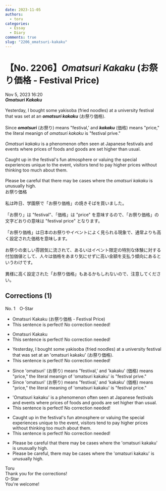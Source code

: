 ```yaml
---
date: 2023-11-05
authors:
  - toru
categories:
  - Essay
  - Diary
comments: true
slug: "2206_omatsuri-kakaku"
---
```


# 【No. 2206】<strong><em>Omatsuri Kakaku</strong></em> (お祭り価格 - Festival Price)
<div class="date">Nov 5, 2023 16:20</div>
<div id="post"><div id="body_show_ori">
<strong><em>Omatsuri Kakaku</strong></em><br/><br/>Yesterday, I bought some yakisoba (fried noodles) at a university festival that was set at an <strong><em>omatsuri kakaku</em></strong> (お祭り価格).<br/><br/>Since <strong><em>omatsuri</em></strong> (お祭り) means "festival,' and <strong><em>kakaku</em></strong> (価格) means "price," the literal meanign of <em>omatsuri kakaku</em> is "festival prive."<br/><br/><em>Omatsuri kakaku</em> is a phenomenon often seen at Japanese festivals and events where prices of foods and goods are set higher than usual.<br/><br/>Caught up in the festival's fun atmosphere or valuing the special experiences unique to the event, visitors tend to pay higher prices without thinking too much about them.<br/><br/>Please be careful that there may be cases where the <em>omatsuri kakaku</em> is unusually high.
</div></div>

<!-- more -->

<div id="post_ja"><div id="body_show_mo">
お祭り価格<br/><br/>私は昨日、学園祭で「お祭り価格」の焼きそばを買いました。<br/><br/>「お祭り」は "festival"、「価格」は "price" を意味するので、「お祭り価格」の文字どおりの意味は "festival price" となります。<br/><br/>「お祭り価格」は日本のお祭りやイベントによく見られる現象で、通常よりも高く設定された価格を意味します。<br/><br/>お祭りの楽しい雰囲気に流されて、あるいはイベント限定の特別な体験に対する付加価値として、人々は価格をあまり気にせずに高い金額を支払う傾向にあるというわけです。<br/><br/>異様に高く設定された「お祭り価格」もあるかもしれないので、注意してください。
</div></div>

## Corrections (1)
<div id="block"><div class="first_name"> No. 1　<span class="just_name">O-Star</span></div><div id="block2">
<ul class="correction_field">
<li class="incorrect">Omatsuri Kakaku (お祭り価格 - Festival Price)</li>
<li class="corrected perfect">This sentence is perfect! No correction needed!</li>
</ul>
<ul class="correction_field">
<li class="incorrect">Omatsuri Kakaku</li>
<li class="corrected perfect">This sentence is perfect! No correction needed!</li>
</ul>
<ul class="correction_field">
<li class="incorrect">Yesterday, I bought some yakisoba (fried noodles) at a university festival that was set at an 'omatsuri kakaku' (お祭り価格).</li>
<li class="corrected perfect">This sentence is perfect! No correction needed!</li>
</ul>
<ul class="correction_field">
<li class="incorrect">Since 'omatsuri' (お祭り) means "festival,' and 'kakaku' (価格) means "price," the literal meanign of 'omatsuri kakaku' is "festival prive."</li>
<li class="corrected correct">
Since 'omatsuri' (お祭り) means "festival,' and 'kakaku' (価格) means "price," the literal<span class="f_bold"> meaning </span>of 'omatsuri kakaku' is "festival <span class="f_bold">price."</span>
</li>
</ul>
<ul class="correction_field">
<li class="incorrect">'Omatsuri kakaku' is a phenomenon often seen at Japanese festivals and events where prices of foods and goods are set higher than usual.</li>
<li class="corrected perfect">This sentence is perfect! No correction needed!</li>
</ul>
<ul class="correction_field">
<li class="incorrect">Caught up in the festival's fun atmosphere or valuing the special experiences unique to the event, visitors tend to pay higher prices without thinking too much about them.</li>
<li class="corrected perfect">This sentence is perfect! No correction needed!</li>
</ul>
<ul class="correction_field">
<li class="incorrect">Please be careful that there may be cases where the 'omatsuri kakaku' is unusually high.</li>
<li class="corrected correct">
Please be <span class="f_bold">careful, there </span>may be cases where the 'omatsuri kakaku' is unusually high.
</li>
</ul>
</div><div class="name"><span class="just_name">Toru</span><br>
Thank you for the corrections!
</div>
<div class="name"><span class="just_name">O-Star</span><br>
You're welcome!
</div>
</div>
